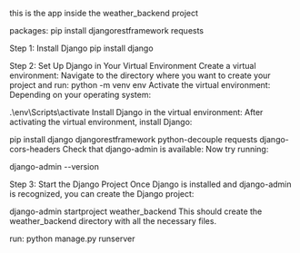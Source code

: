 this is the app inside the weather_backend project


packages:
    pip install djangorestframework requests


Step 1: Install Django
pip install django

Step 2: Set Up Django in Your Virtual Environment
Create a virtual environment: Navigate to the directory where you want to create your project and run:
python -m venv env
Activate the virtual environment: Depending on your operating system:

.\env\Scripts\activate
Install Django in the virtual environment: After activating the virtual environment, install Django:

pip install django djangorestframework python-decouple requests django-cors-headers
Check that django-admin is available: Now try running:

django-admin --version

Step 3: Start the Django Project
Once Django is installed and django-admin is recognized, you can create the Django project:

django-admin startproject weather_backend
This should create the weather_backend directory with all the necessary files.

run:
    python manage.py runserver

